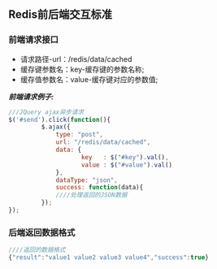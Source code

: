 ## Redis前后端交互标准

### 前端请求接口

 + 请求路径-url：/redis/data/cached
 + 缓存键参数名：key-缓存键的参数名称;
 + 缓存值参数名：value-缓存键对应的参数值;

***前端请求例子:***

```js
///JQuery ajax异步请求
$('#send').click(function(){
         $.ajax({
             type: "post",
             url: "/redis/data/cached",
             data: {
             		key   : $("#key").val(), 
             		value : $("#value").val()
             },
             dataType: "json",
             success: function(data){
             ////处理返回的JSON数据
         });
});
```

### 后端返回数据格式

```javascript
////返回的数据格式
{"result":"value1 value2 value3 value4","success":true}
```



